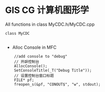 ﻿# GIS CG 计算机图形学
All functions in class MyCDC.h/MyCDC.cpp
````
class MyCDC 
````

##
- Alloc Console in MFC
````
	//add console to "debug"
    // 开辟控制台
	AllocConsole();                          
	SetConsoleTitle(_T("Debug Title"));
    // 设置控制台窗口标题
	FILE* pf;
	freopen_s(&pf, "CONOUT$", "w", stdout);
````
